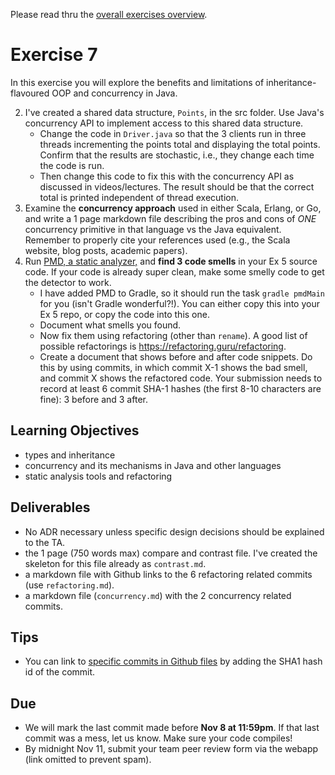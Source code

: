 Please read thru the [overall exercises overview](https://github.com/SENG330/course/blob/master/exercises/Exercises.md).

# Exercise 7
In this exercise you will explore the benefits and limitations of inheritance-flavoured OOP and concurrency in Java.

2. I've created a shared data structure, `Points`, in the src folder. Use Java's concurrency API to implement access to this shared data structure. 
	* Change the code in `Driver.java` so that the 3 clients run in three threads incrementing the points total and displaying the total points. Confirm that the results are stochastic, i.e., they change each time the code is run.
	* Then change this code to fix this with the concurrency API as discussed in videos/lectures. The result should be that the correct total is printed independent of thread execution. 
3. Examine the **concurrency approach** used in either Scala, Erlang, or Go, and write a 1 page markdown file describing the pros and cons of *ONE* concurrency primitive in that language vs the Java equivalent. Remember to properly cite your references used (e.g., the Scala website, blog posts, academic papers).
4. Run [PMD, a static analyzer,](https://pmd.github.io/pmd-6.26.0/pmd_rules_java.html) and **find 3 code smells** in your Ex 5 source code. If your code is already super clean, make some smelly code to get the detector to work.
	- I have added PMD to Gradle, so it should run the task `gradle pmdMain` for you (isn't Gradle wonderful?!). You can either copy this into your Ex 5 repo, or copy the code into this one. 
	- Document what smells you found.
	- Now fix them using refactoring (other than `rename`). A good list of possible refactorings is https://refactoring.guru/refactoring. 
	- Create a document that shows before and after code snippets. Do this by using commits, in which commit X-1 shows the bad smell, and commit X shows the refactored code. Your submission needs to record at least 6 commit SHA-1 hashes (the first 8-10 characters are fine): 3 before and 3 after.

## Learning Objectives
- types and inheritance
- concurrency and its mechanisms in Java and other languages
- static analysis tools and refactoring 

## Deliverables
* No ADR necessary unless specific design decisions should be explained to the TA.
* the 1 page (750 words max) compare and contrast file. I've created the skeleton for this file already as `contrast.md`.
* a markdown file with Github links to the 6 refactoring related commits (use `refactoring.md`).
* a markdown file (`concurrency.md`) with the 2 concurrency related commits.

## Tips
* You can link to [specific commits in Github files](https://docs.github.com/en/free-pro-team@latest/github/writing-on-github/autolinked-references-and-urls) by adding the SHA1 hash id of the commit. 
 
## Due
- We will mark the last commit made before **Nov 8 at 11:59pm**. If that last commit was a mess, let us know. Make sure your code compiles!
- By midnight Nov 11, submit your team peer review form via the webapp (link omitted to prevent spam).
